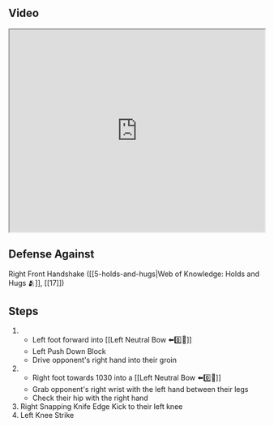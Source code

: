 
## Video

<iframe src="https://www.youtube.com/embed/vkfTVep_QzM?start=205&end=344" width="100%" height="400"></iframe>

## Defense Against

Right Front Handshake ([[5-holds-and-hugs|Web of Knowledge: Holds and Hugs 🫂]], [[17]])

## Steps

1. - Left foot forward into [[Left Neutral Bow ⬅️0️⃣🦶]]
    - Left Push Down Block
    - Drive opponent's right hand into their groin
2. - Right foot towards 1030 into a [[Left Neutral Bow ⬅️0️⃣🦶]]
    - Grab opponent's right wrist with the left hand between their legs
    - Check their hip with the right hand
3. Right Snapping Knife Edge Kick to their left knee
4. Left Knee Strike